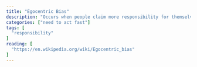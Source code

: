 ```yaml
---
title: "Egocentric Bias"
description: "Occurs when people claim more responsibility for themselves for the results of a joint action than an outside observer would credit them with."
categories: ["need to act fast"]
tags: [
  "responsibility"
]
reading: [
  "https://en.wikipedia.org/wiki/Egocentric_bias"
]
---
```


